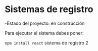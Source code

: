 <h1> Sistemas de registro</h1>

-Estado del proyecto: en construcción 

Para ejecutar el sistema debes poner:

```npm install react```
sistema de registro 2
